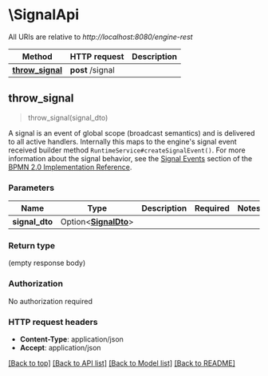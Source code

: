 # \SignalApi

All URIs are relative to *http://localhost:8080/engine-rest*

Method | HTTP request | Description
------------- | ------------- | -------------
[**throw_signal**](SignalApi.md#throw_signal) | **post** /signal | 



## throw_signal

> throw_signal(signal_dto)


A signal is an event of global scope (broadcast semantics) and is delivered to all active handlers. Internally this maps to the engine's signal event received builder method `RuntimeService#createSignalEvent()`. For more information about the signal behavior, see the [Signal Events](https://docs.camunda.org/manual/7.13/reference/bpmn20/events/signal-events/) section of the [BPMN 2.0 Implementation Reference](https://docs.camunda.org/manual/7.13/reference/bpmn20/).

### Parameters


Name | Type | Description  | Required | Notes
------------- | ------------- | ------------- | ------------- | -------------
**signal_dto** | Option<[**SignalDto**](SignalDto.md)> |  |  |

### Return type

 (empty response body)

### Authorization

No authorization required

### HTTP request headers

- **Content-Type**: application/json
- **Accept**: application/json

[[Back to top]](#) [[Back to API list]](../README.md#documentation-for-api-endpoints) [[Back to Model list]](../README.md#documentation-for-models) [[Back to README]](../README.md)

